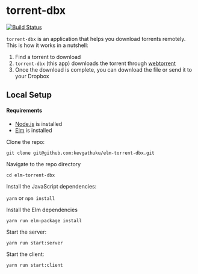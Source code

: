 # torrent-dbx

[![Build Status](https://travis-ci.org/kevgathuku/elm-torrent-dbx.svg?branch=master)](https://travis-ci.org/kevgathuku/elm-torrent-dbx)

`torrent-dbx` is an application that helps you download torrents remotely. 
This is how it works in a nutshell:

1. Find a torrent to download 
2. `torrent-dbx` (this app) downloads the torrent through [webtorrent](https://github.com/webtorrent/webtorrent)
3. Once the download is complete, you can download the file or send it to your Dropbox

##  Local Setup

#### Requirements

- [Node.js](https://nodejs.org) is installed
- [Elm](https://guide.elm-lang.org/install.html) is installed

Clone the repo:

`git clone git@github.com:kevgathuku/elm-torrent-dbx.git`

Navigate to the repo directory

`cd elm-torrent-dbx`

Install the JavaScript dependencies:

`yarn` or `npm install`

Install the Elm dependencies

`yarn run elm-package install`

Start the server:

`yarn run start:server`

Start the client:

`yarn run start:client`
